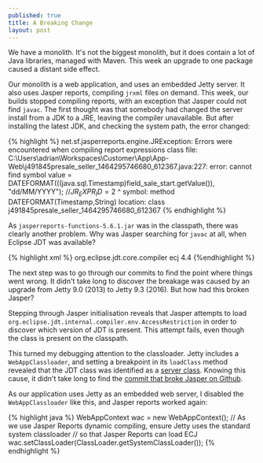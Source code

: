```yaml
---
published: true
title: A Breaking Change
layout: post
---
```

We have a monolith. It's not the biggest monolith, but it does contain a lot of Java libraries, managed with Maven. This week an upgrade to one package caused a distant side effect.

Our monolith is a web application, and uses an embedded Jetty server. It also uses Jasper reports, compiling `jrxml` files on demand. This week, our builds stopped compiling reports, with an exception that Jasper could not find `javac`. The first thought was that somebody had changed the server install from a JDK to a JRE, leaving the compiler unavailable. But after installing the latest JDK, and checking the system path, the error changed:

{% highlight %}
net.sf.jasperreports.engine.JRException: Errors were encountered when compiling report expressions class file:
C:\Users\adrian\Workspaces\Customer\App\App-Web\j491845presale_seller_1464295746680_612367.java:227: error: cannot find symbol
                value = DATEFORMAT(((java.sql.Timestamp)field_sale_start.getValue()), "dd/MM/YYYY"); //$JR_EXPR_ID=2$
                        ^
  symbol:   method DATEFORMAT(Timestamp,String)
  location: class j491845presale_seller_1464295746680_612367
{% endhighlight %}

As `jasperreports-functions-5.6.1.jar` was in the classpath, there was clearly another problem.  Why was Jasper searching for `javac` at all, when Eclipse JDT was available?

{% highlight xml %}
 <dependency>
            <groupId>org.eclipse.jdt.core.compiler</groupId>
            <artifactId>ecj</artifactId>
            <version>4.4</version>
</dependency>
{%endhighlight %}

The next step was to go through our commits to find the point where things went wrong. It didn't take long to discover the breakage was caused by an upgrade from Jetty 9.0 (2013) to Jetty 9.3 (2016). But how had this broken Jasper?

Stepping through Jasper initialisation reveals that Jasper attempts to load `org.eclipse.jdt.internal.compiler.env.AccessRestriction` in order to discover which version of JDT is present. This attempt fails, even though the class is present on the classpath.

This turned my debugging attention to the classloader. Jetty includes a `WebAppClassloader`, and setting a breakpoint in its `loadClass` method revealed that  the JDT class was identified as a [server class](http://www.eclipse.org/jetty/documentation/current/jetty-classloading.html). Knowing this cause, it didn't take long to find the [commit that broke Jasper on Github](https://github.com/eclipse/jetty.project/commit/d0b70ee2591ad9de49d8710b187f91c0a1be2754).

As our application uses Jetty as an embedded web server, I disabled the `WebAppClassloader` like this, and Jasper reports worked again:

{% highlight java %}
WebAppContext wac = new WebAppContext();
// As we use Jasper Reports dynamic compiling, ensure Jetty uses the standard system classloader
// so that Jasper Reports can load ECJ
wac.setClassLoader(ClassLoader.getSystemClassLoader());
{% endhighlight %}
